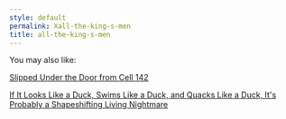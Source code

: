 ```yaml
---
style: default
permalink: Xall-the-king-s-men
title: all-the-king-s-men
---
```

You may also like:

[Slipped Under the Door from Cell 142](http://scp-wiki.net/slipped-under-the-door-from-cell-142)

[If It Looks Like a Duck, Swims Like a Duck, and Quacks Like a Duck, It's Probably a Shapeshifting Living Nightmare](http://scp-wiki.net/duck-rule)
